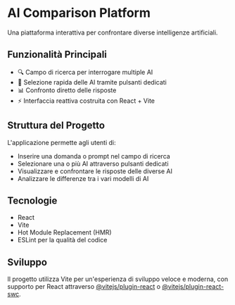 # AI Comparison Platform

Una piattaforma interattiva per confrontare diverse intelligenze artificiali.

## Funzionalità Principali

- 🔍 Campo di ricerca per interrogare multiple AI
- 🤖 Selezione rapida delle AI tramite pulsanti dedicati
- 📊 Confronto diretto delle risposte
- ⚡ Interfaccia reattiva costruita con React + Vite

## Struttura del Progetto

L'applicazione permette agli utenti di:
- Inserire una domanda o prompt nel campo di ricerca
- Selezionare una o più AI attraverso pulsanti dedicati
- Visualizzare e confrontare le risposte delle diverse AI
- Analizzare le differenze tra i vari modelli di AI

## Tecnologie

- React 
- Vite
- Hot Module Replacement (HMR)
- ESLint per la qualità del codice

## Sviluppo

Il progetto utilizza Vite per un'esperienza di sviluppo veloce e moderna, con supporto per React attraverso [@vitejs/plugin-react](https://github.com/vitejs/vite-plugin-react/blob/main/packages/plugin-react/README.md) o [@vitejs/plugin-react-swc](https://github.com/vitejs/vite-plugin-react-swc).
